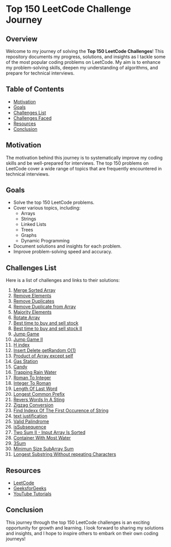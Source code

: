 # Top 150 LeetCode Challenge Journey

## Overview

Welcome to my journey of solving the **Top 150 LeetCode Challenges**! This repository documents my progress, solutions, and insights as I tackle some of the most popular coding problems on LeetCode. My aim is to enhance my problem-solving skills, deepen my understanding of algorithms, and prepare for technical interviews.

## Table of Contents

- [Motivation](#motivation)
- [Goals](#goals)
- [Challenges List](#challenges-list)
- [Challenges Faced](#challenges-faced)
- [Resources](#resources)
- [Conclusion](#conclusion)

## Motivation

The motivation behind this journey is to systematically improve my coding skills and be well-prepared for interviews. The top 150 problems on LeetCode cover a wide range of topics that are frequently encountered in technical interviews.

## Goals

- Solve the top 150 LeetCode problems.
- Cover various topics, including:
  - Arrays
  - Strings
  - Linked Lists
  - Trees
  - Graphs
  - Dynamic Programming
- Document solutions and insights for each problem.
- Improve problem-solving speed and accuracy.


## Challenges List

Here is a list of challenges and links to their solutions:

1. [Merge Sorted Array](https://github.com/Abel-alx-github/LeetCodeChallenge/blob/main/day1mergeSortedArray-easy.js)
2. [Remove Elements](https://github.com/Abel-alx-github/LeetCodeChallenge/blob/main/day2removeElement-easy.js)
3. [Remove Duplicates](https://github.com/Abel-alx-github/LeetCodeChallenge/blob/main/day3removeDuplicate-easy.js)
4. [Remove Duplicate from Array](https://github.com/Abel-alx-github/LeetCodeChallenge/blob/main/day4removeDuplicates-medium.js)
5. [Majority Elements](https://github.com/Abel-alx-github/LeetCodeChallenge/blob/main/day5majorityElement-easy.js)
6. [Rotate Array](https://github.com/Abel-alx-github/LeetCodeChallenge/blob/main/day6rotate-medium.js)
7. [Best time to buy and sell stock](https://github.com/Abel-alx-github/LeetCodeChallenge/blob/main/day7bestTimeToBuyAndSellStock-easy.js)
8. [Best time to buy and sell stock II](https://github.com/Abel-alx-github/LeetCodeChallenge/blob/main/day8bestTimeToBuyAndSell-medium.js)
9. [Jump Game](https://github.com/Abel-alx-github/LeetCodeChallenge/blob/main/day9jumpGame-medium.js)
10. [Jump Game II](https://github.com/Abel-alx-github/LeetCodeChallenge/blob/main/day10jumpGame-II-medium.js)
11. [H index](https://github.com/Abel-alx-github/LeetCodeChallenge/blob/main/day11hIndex-medium.js)
12. [Insert Delete getRandom O(1)](https://github.com/Abel-alx-github/LeetCodeChallenge/blob/main/day12insertDeleteGetRandom-medium.js)
13. [Product of Array except self](https://github.com/Abel-alx-github/LeetCodeChallenge/blob/main/day13productOfArrayExceptSelf-medium.js)
14. [Gas Station](https://github.com/Abel-alx-github/LeetCodeChallenge/blob/main/day14gasStation-medium.js)
15. [Candy](https://github.com/Abel-alx-github/LeetCodeChallenge/blob/main/day15Candy-hard.js)
16. [Trapping Rain Water](https://github.com/Abel-alx-github/LeetCodeChallenge/blob/main/day16trappingRainWater-hard.js)
17. [Roman To Integer](https://github.com/Abel-alx-github/LeetCodeChallenge/blob/main/day17RomanToInteger-easy.js)
18. [Integer To Roman](https://github.com/Abel-alx-github/LeetCodeChallenge/blob/main/day18integerToRoman-medium.js)
19. [Length Of Last Word](https://github.com/Abel-alx-github/LeetCodeChallenge/blob/main/day19lengthOfLastWord-easy.js)
20. [Longest Common Prefix](https://github.com/Abel-alx-github/LeetCodeChallenge/blob/main/day20longestCommonPrefix-easy.js)
21. [Revers Words In A Sting](https://github.com/Abel-alx-github/LeetCodeChallenge/blob/main/day21reverseWordsInString-medium.js)
22. [Zigzag Conversion](https://github.com/Abel-alx-github/LeetCodeChallenge/blob/main/day22zigzagConversion-medium.js)
23. [Find Indexx Of The First Occurence of String](https://github.com/Abel-alx-github/LeetCodeChallenge/blob/main/day23findIndexOfTheFirstOcuurencString-easy.js)
24. [text justification](https://github.com/Abel-alx-github/LeetCodeChallenge/blob/main/day24textJustification-hard.js)
25. [Valid Palindrome](https://github.com/Abel-alx-github/LeetCodeChallenge/blob/main/day25validPalindrom-easy.js)
26. [isSubsequence](https://github.com/Abel-alx-github/LeetCodeChallenge/blob/main/day26isSubsequence-easy.js)
27. [Two Sum II - Input Array Is Sorted](https://github.com/Abel-alx-github/LeetCodeChallenge/blob/main/day27twoSumII-medium.js)
28. [Container With Most Water](https://github.com/Abel-alx-github/LeetCodeChallenge/blob/main/day28containerWithMostWater-medium.js)
29. [3Sum](https://github.com/Abel-alx-github/LeetCodeChallenge/blob/main/day29threeSum-medium.js)
30. [Minimun Size SubArray Sum](https://github.com/Abel-alx-github/LeetCodeChallenge/blob/main/day30minimumSizeSubarraySum-medium.js)
31. [Longest Substring Without repeating Characters](https://github.com/Abel-alx-github/LeetCodeChallenge/blob/main/day31longestSubstringWithoutRepeating-medium.js)
## Resources

- [LeetCode](https://leetcode.com)
- [GeeksforGeeks](https://www.geeksforgeeks.org)
- [YouTube Tutorials](https://www.youtube.com)

## Conclusion

This journey through the top 150 LeetCode challenges is an exciting opportunity for growth and learning. I look forward to sharing my solutions and insights, and I hope to inspire others to embark on their own coding journeys!
